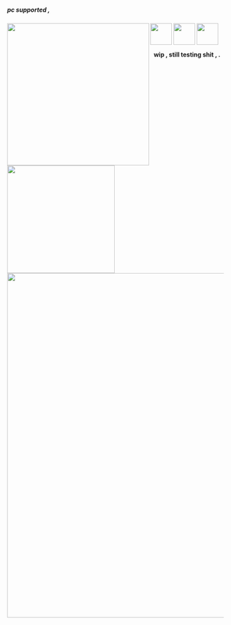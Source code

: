 ##### pc supported ,
<img src="https://github.com/user-attachments/assets/4169a5ea-c7a4-495c-b875-7950bbd0be4e" style="float" align="left" height="330"/>


<img src="https://github.com/user-attachments/assets/2186809b-2dfd-433a-9b25-f3a53c9966c3" align="center" height="50"/>
<img src="https://github.com/user-attachments/assets/3cf3db51-1cba-4830-a102-d091e8c2143e" style="Float" align="center" height="50"/>
<img src="https://github.com/user-attachments/assets/2186809b-2dfd-433a-9b25-f3a53c9966c3" align="center" height="50"/>



<p align="center"/><b>wip , still testing shit , .</b></p>
<img src="https://github.com/user-attachments/assets/ccc45868-12c6-4afd-9160-617d6a8e2a72" height="250px" align="left"/>

<img src="https://64.media.tumblr.com/7292c99732d558a3d9d087aa66540aed/a05fc3d00ef4deb7-79/s2048x3072/5c38176e82ba4ce7dcb19a84214a80c30766ebae.png" width="800" align="center"/>
